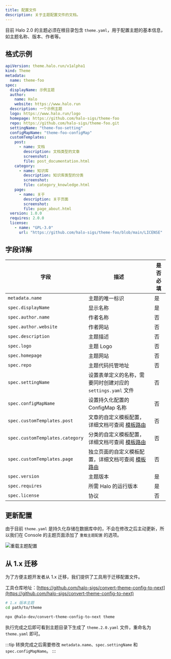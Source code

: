```yaml
---
title: 配置文件
description: 关于主题配置文件的文档。
---
```


目前 Halo 2.0 的主题必须在根目录包含 `theme.yaml`，用于配置主题的基本信息，如主题名称、版本、作者等。

## 格式示例

```yaml title="theme.yaml"
apiVersion: theme.halo.run/v1alpha1
kind: Theme
metadata:
  name: theme-foo
spec:
  displayName: 示例主题
  author:
    name: Halo
    website: https://www.halo.run
  description: 一个示例主题
  logo: https://www.halo.run/logo
  homepage: https://github.com/halo-sigs/theme-foo
  repo: https://github.com/halo-sigs/theme-foo.git
  settingName: "theme-foo-setting"
  configMapName: "theme-foo-configMap"
  customTemplates:
    post:
      - name: 文档
        description: 文档类型的文章
        screenshot: 
        file: post_documentation.html
    category:
      - name: 知识库
        description: 知识库类型的分类
        screenshot: 
        file: category_knowledge.html
    page:
      - name: 关于
        description: 关于页面
        screenshot:
        file: page_about.html
  version: 1.0.0
  requires: 2.0.0
  license:
    - name: "GPL-3.0"
      url: "https://github.com/halo-sigs/theme-foo/blob/main/LICENSE"
```

## 字段详解

| 字段                            | 描述                                                                                          | 是否必填 |
|---------------------------------|---------------------------------------------------------------------------------------------|---------|
| `metadata.name`                 | 主题的唯一标识                                                                                | 是       |
| `spec.displayName`              | 显示名称                                                                                      | 是       |
| `spec.author.name`              | 作者名称                                                                                      | 否       |
| `spec.author.website`           | 作者网站                                                                                      | 否       |
| `spec.description`              | 主题描述                                                                                      | 否       |
| `spec.logo`                     | 主题 Logo                                                                                     | 否       |
| `spec.homepage`                 | 主题网站                                                                                      | 否       |
| `spec.repo`                     | 主题代码托管地址                                                                              | 否       |
| `spec.settingName`              | 设置表单定义的名称，需要同时创建对应的 `settings.yaml` 文件                                    | 否       |
| `spec.configMapName`            | 设置持久化配置的 ConfigMap 名称                                                               | 否       |
| `spec.customTemplates.post`     | 文章的自定义模板配置，详细文档可查阅 [模板路由](./template-route-mapping#custom-templates)     | 否       |
| `spec.customTemplates.category` | 分类的自定义模板配置，详细文档可查阅 [模板路由](./template-route-mapping#custom-templates)     | 否       |
| `spec.customTemplates.page`     | 独立页面的自定义模板配置，详细文档可查阅 [模板路由](./template-route-mapping#custom-templates) | 否       |
| `spec.version`                  | 主题版本                                                                                      | 是       |
| `spec.requires`                 | 所需 Halo 的运行版本                                                                          | 是       |
| `spec.license`                  | 协议                                                                                          | 否       |

## 更新配置

由于目前 `theme.yaml` 是持久化存储在数据库中的，不会在修改之后主动更新，所以我们在 Console 的主题页面添加了 `重载主题配置` 的选项。

![重载主题配置](/img/theme/reload-theme-config.png)

## 从 1.x 迁移

为了方便主题开发者从 1.x 迁移，我们提供了工具用于迁移配置文件。

工具仓库地址：[https://github.com/halo-sigs/convert-theme-config-to-next](https://github.com/halo-sigs/convert-theme-config-to-next)

```bash
# 1.x 版本主题
cd path/to/theme

npx @halo-dev/convert-theme-config-to-next theme
```

执行完成之后即可看到主题目录下生成了 `theme.2.0.yaml` 文件，重命名为 `theme.yaml` 即可。

:::tip
转换完成之后需要修改 `metadata.name`、`spec.settingName` 和 `spec.configMapName`。
:::
